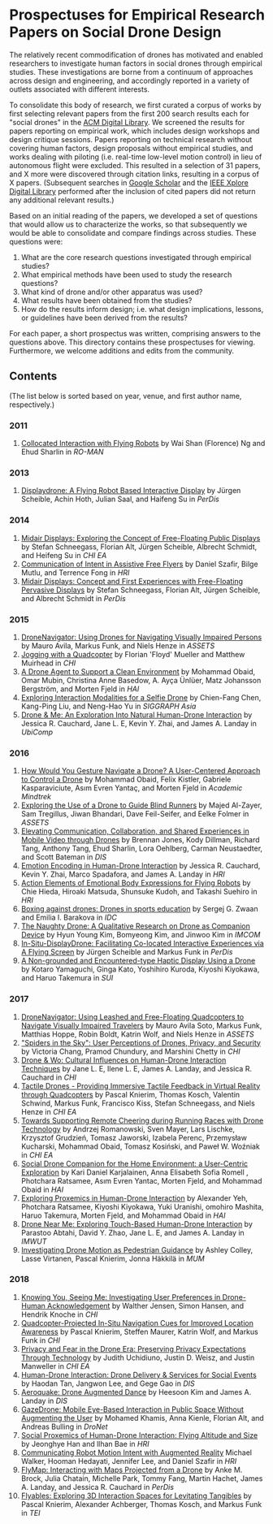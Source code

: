 # Prospectuses for Empirical Research Papers on Social Drone Design

The relatively recent commodification of drones has motivated and enabled researchers to investigate human factors in social drones through empirical studies. These investigations are borne from a continuum of approaches across design and engineering, and accordingly reported in a variety of outlets associated with different interests.

To consolidate this body of research, we first curated a corpus of works by first selecting relevant papers from the first 200 search results each for "social drones" in the [ACM Digital Library](https://dl.acm.org). We screened the results for papers reporting on empirical work, which includes design workshops and design critique sessions. Papers reporting on technical research without covering human factors, design proposals without empirical studies, and works dealing with piloting (i.e. real-time low-level motion control) in lieu of autonomous flight were excluded. This resulted in a selection of 31 papers, and X more were discovered through citation links, resulting in a corpus of X papers. (Subsequent searches in [Google Scholar](https://scholar.google.com) and the [IEEE Xplore Digital Library](https://ieeexplore.ieee.org/) performed after the inclusion of cited papers did not return any additional relevant results.)

Based on an initial reading of the papers, we developed a set of questions that would allow us to characterize the works, so that subsequently we would be able to consolidate and compare findings across studies. These questions were:

1. What are the core research questions investigated through empirical studies?
2. What empirical methods have been used to study the research questions?
3. What kind of drone and/or other apparatus was used? 
4. What results have been obtained from the studies?
5. How do the results inform design; i.e. what design implications, lessons, or guidelines have been derived from the results?

For each paper, a short prospectus was written, comprising answers to the questions above. This directory contains these prospectuses for viewing. Furthermore, we welcome additions and edits from the community.

## Contents

(The list below is sorted based on year, venue, and first author name, respectively.)

### 2011

1. [Collocated Interaction with Flying Robots](2011_Ng_Collocated.md) by Wai Shan (Florence) Ng and Ehud Sharlin in *RO-MAN*

### 2013

1. [Displaydrone: A Flying Robot Based Interactive Display](2013_Scheible_Displaydrone.md) by Jürgen Scheible, Achin Hoth, Julian Saal, and Haifeng Su in *PerDis*

### 2014

1. [Midair Displays: Exploring the Concept of Free-Floating Public Displays](2014_Schneegass_Exploring.md) by Stefan Schneegass, Florian Alt, Jürgen Scheible, Albrecht Schmidt, and Heifeng Su in *CHI EA*
2. [Communication of Intent in Assistive Free Flyers](2014_Szafir_Intent.md) by Daniel Szafir, Bilge Mutlu, and Terrence Fong in *HRI*
3. [Midair Displays: Concept and First Experiences with Free-Floating Pervasive Displays](2014_Schneegass_PerDis.md) by Stefan Schneegass, Florian Alt, Jürgen Scheible, and Albrecht Schmidt in *PerDis*

### 2015

1. [DroneNavigator: Using Drones for Navigating Visually Impaired Persons](2015_Avila_DroneNavigator.md) by Mauro Avila, Markus Funk, and Niels Henze in *ASSETS*
2. [Jogging with a Quadcopter](2015_Mueller_Jogging.md) by Florian 'Floyd' Mueller and Matthew Muirhead in *CHI*
3. [A Drone Agent to Support a Clean Environment](2015_Obaid_Environment.md) by Mohammad Obaid, Omar Mubin, Christina Anne Basedow, A. Ayça Ünlüer, Matz Johansson Bergström, and Morten Fjeld in *HAI*
4. [Exploring Interaction Modalities for a Selfie Drone](2015_Chen_Selfie.md) by Chien-Fang Chen, Kang-Ping Liu, and Neng-Hao Yu in *SIGGRAPH Asia*
5. [Drone & Me: An Exploration Into Natural Human-Drone Interaction](2015_Cauchard_DroneAndMe.md) by Jessica R. Cauchard, Jane L. E, Kevin Y. Zhai, and James A. Landay in *UbiComp*

### 2016

1. [How Would You Gesture Navigate a Drone? A User-Centered Approach to Control a Drone](2016_Obaid_Gesture.md) by Mohammad Obaid, Felix Kistler, Gabriele Kasparaviciute, Asım Evren Yantaç, and Morten Fjeld in *Academic Mindtrek*
2. [Exploring the Use of a Drone to Guide Blind Runners]() by Majed Al-Zayer, Sam Tregillus, Jiwan Bhandari, Dave Feil-Seifer, and Eelke Folmer in *ASSETS*
3. [Elevating Communication, Collaboration, and Shared Experiences in Mobile Video through Drones]() by Brennan Jones, Kody Dillman, Richard Tang, Anthony Tang, Ehud Sharlin, Lora Oehlberg, Carman Neustaedter, and Scott Bateman in *DIS*
4. [Emotion Encoding in Human-Drone Interaction]() by Jessica R. Cauchard, Kevin Y. Zhai, Marco Spadafora, and James A. Landay in *HRI*
5. [Action Elements of Emotional Body Expressions for Flying Robots]() by Chie Hieda, Hiroaki Matsuda, Shunsuke Kudoh, and Takashi Suehiro in *HRI*
6. [Boxing against drones: Drones in sports education]() by Sergej G. Zwaan and Emilia I. Barakova in *IDC*
7. [The Naughty Drone: A Qualitative Research on Drone as Companion Device]() by Hyun Young Kim, Bomyeong Kim, and Jinwoo Kim in *IMCOM*
8. [In-Situ-DisplayDrone: Facilitating Co-located Interactive Experiences via A Flying Screen]() by Jürgen Scheible and Markus Funk in *PerDis*
9. [A Non-grounded and Encountered-type Haptic Display Using a Drone]() by Kotaro Yamaguchi, Ginga Kato, Yoshihiro Kuroda, Kiyoshi Kiyokawa, and Haruo Takemura in *SUI*

### 2017

1. [DroneNavigator: Using Leashed and Free-Floating Quadcopters to Navigate Visually Impaired Travelers]() by Mauro Avila Soto, Markus Funk, Matthias Hoppe, Robin Boldt, Katrin Wolf, and Niels Henze in *ASSETS*
2. ["Spiders in the Sky": User Perceptions of Drones, Privacy, and Security]() by Victoria Chang, Pramod Chundury, and Marshini Chetty in *CHI*
3. [Drone & Wo: Cultural Influences on Human-Drone Interaction Techniques]() by Jane L. E, Ilene L. E, James A. Landay, and Jessica R. Cauchard in *CHI*
4. [Tactile Drones - Providing Immersive Tactile Feedback in Virtual Reality through Quadcopters]() by Pascal Knierim, Thomas Kosch, Valentin Schwind, Markus Funk, Francisco Kiss, Stefan Schneegass, and Niels Henze in *CHI EA*
5. [Towards Supporting Remote Cheering during Running Races with Drone Technology]() by Andrzej Romanowski, Sven Mayer, Lars Lischke, Krzysztof Grudzień, Tomasz Jaworski, Izabela Perenc, Przemysław Kucharski, Mohammad Obaid, Tomasz Kosiński, and Paweł W. Woźniak in *CHI EA*
6. [Social Drone Companion for the Home Environment: a User-Centric Exploration]() by Kari Daniel Karjalainen, Anna Elisabeth Sofia Romell , Photchara Ratsamee, Asım Evren Yantac, Morten Fjeld, and Mohammad Obaid in *HAI*
7. [Exploring Proxemics in Human-Drone Interaction]() by Alexander Yeh, Photchara Ratsamee, Kiyoshi Kiyokawa, Yuki Uranishi, omohiro Mashita, Haruo Takemura, Morten Fjeld, and Mohammad Obaid in *HAI*
8. [Drone Near Me: Exploring Touch-Based Human-Drone Interaction]() by Parastoo Abtahi, David Y. Zhao, Jane L. E, and James A. Landay in *IMWUT*
9. [Investigating Drone Motion as Pedestrian Guidance]() by Ashley Colley, Lasse Virtanen, Pascal Knierim, Jonna Häkkilä in *MUM*

### 2018

1. [Knowing You, Seeing Me: Investigating User Preferences in Drone-Human Acknowledgement]() by Walther Jensen, Simon Hansen, and Hendrik Knoche in *CHI*
2. [Quadcopter-Projected In-Situ Navigation Cues for Improved Location Awareness]() by Pascal Knierim, Steffen Maurer, Katrin Wolf, and Markus Funk in *CHI*
3. [Privacy and Fear in the Drone Era: Preserving Privacy Expectations Through Technology]() by Judith Uchidiuno, Justin D. Weisz, and Justin Manweller in *CHI EA*
4. [Human-Drone Interaction: Drone Delivery & Services for Social Events]() by Haodan Tan, Jangwon Lee, and Gege Gao in *DIS*
5. [Aeroquake: Drone Augmented Dance]() by Heesoon Kim and James A. Landay in *DIS*
6. [GazeDrone: Mobile Eye-Based Interaction in Public Space Without Augmenting the User]() by Mohamed Khamis, Anna Kienle, Florian Alt, and Andreas Bulling in *DroNet*
7. [Social Proxemics of Human-Drone Interaction: Flying Altitude and Size]() by Jeonghye Han and llhan Bae in *HRI*
8. [Communicating Robot Motion Intent with Augmented Reality]() Michael Walker, Hooman Hedayati, Jennifer Lee, and Daniel Szafir in *HRI*
9. [FlyMap: Interacting with Maps Projected from a Drone]() by Anke M. Brock, Julia Chatain, Michelle Park, Tommy Fang, Martin Hachet, James A. Landay, and Jessica R. Cauchard in *PerDis*
10. [Flyables: Exploring 3D Interaction Spaces for Levitating Tangibles]() by Pascal Knierim, Alexander Achberger, Thomas Kosch, and Markus Funk in *TEI*
